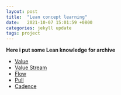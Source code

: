 ```yaml
---
layout: post
title:  "Lean concept learning"
date:   2021-10-07 15:01:59 +0800
categories: jekyll update
tags: project
---
```


**Here i put some Lean knowledge for archive**

- [Value][value]
- [Value Stream][value-stream]
- [Flow][flow]
- [Pull][pull]
- [Cadence][cadence]
  
[value]: html://www.jinyf.org
[value-stream]: html://www.jinyf.org
[flow]: html://www.jinyf.org
[pull]: html://www.jinyf.org
[cadence]: html://www.jinyf.org
